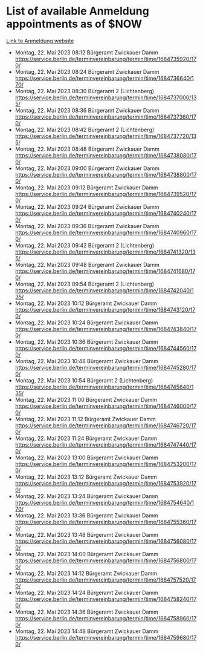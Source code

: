 # List of available Anmeldung appointments as of $NOW
[Link to Anmeldung website](https://service.berlin.de/terminvereinbarung/termin/tag.php?termin=1&anliegen[]=120686&dienstleisterlist=122210,122217,327316,122219,327312,122227,327314,122231,327346,122243,327348,122254,122252,329742,122260,329745,122262,329748,122271,327278,122273,327274,122277,327276,330436,122280,327294,122282,327290,122284,327292,122291,327270,122285,327266,122286,327264,122296,327268,150230,329760,122297,327286,122294,327284,122312,329763,122314,329775,122304,327330,122311,327334,122309,327332,317869,122281,327352,122279,329772,122283,122276,327324,122274,327326,122267,329766,122246,327318,122251,327320,122257,327322,122208,327298,122226,327300&herkunft=http%3A%2F%2Fservice.berlin.de%2Fdienstleistung%2F120686%2F)
- Montag, 22. Mai 2023 08:12 Bürgeramt Zwickauer Damm https://service.berlin.de/terminvereinbarung/termin/time/1684735920/170/
- Montag, 22. Mai 2023 08:24 Bürgeramt Zwickauer Damm https://service.berlin.de/terminvereinbarung/termin/time/1684736640/170/
- Montag, 22. Mai 2023 08:30 Bürgeramt 2 (Lichtenberg) https://service.berlin.de/terminvereinbarung/termin/time/1684737000/135/
- Montag, 22. Mai 2023 08:36 Bürgeramt Zwickauer Damm https://service.berlin.de/terminvereinbarung/termin/time/1684737360/170/
- Montag, 22. Mai 2023 08:42 Bürgeramt 2 (Lichtenberg) https://service.berlin.de/terminvereinbarung/termin/time/1684737720/135/
- Montag, 22. Mai 2023 08:48 Bürgeramt Zwickauer Damm https://service.berlin.de/terminvereinbarung/termin/time/1684738080/170/
- Montag, 22. Mai 2023 09:00 Bürgeramt Zwickauer Damm https://service.berlin.de/terminvereinbarung/termin/time/1684738800/170/
- Montag, 22. Mai 2023 09:12 Bürgeramt Zwickauer Damm https://service.berlin.de/terminvereinbarung/termin/time/1684739520/170/
- Montag, 22. Mai 2023 09:24 Bürgeramt Zwickauer Damm https://service.berlin.de/terminvereinbarung/termin/time/1684740240/170/
- Montag, 22. Mai 2023 09:36 Bürgeramt Zwickauer Damm https://service.berlin.de/terminvereinbarung/termin/time/1684740960/170/
- Montag, 22. Mai 2023 09:42 Bürgeramt 2 (Lichtenberg) https://service.berlin.de/terminvereinbarung/termin/time/1684741320/135/
- Montag, 22. Mai 2023 09:48 Bürgeramt Zwickauer Damm https://service.berlin.de/terminvereinbarung/termin/time/1684741680/170/
- Montag, 22. Mai 2023 09:54 Bürgeramt 2 (Lichtenberg) https://service.berlin.de/terminvereinbarung/termin/time/1684742040/135/
- Montag, 22. Mai 2023 10:12 Bürgeramt Zwickauer Damm https://service.berlin.de/terminvereinbarung/termin/time/1684743120/170/
- Montag, 22. Mai 2023 10:24 Bürgeramt Zwickauer Damm https://service.berlin.de/terminvereinbarung/termin/time/1684743840/170/
- Montag, 22. Mai 2023 10:36 Bürgeramt Zwickauer Damm https://service.berlin.de/terminvereinbarung/termin/time/1684744560/170/
- Montag, 22. Mai 2023 10:48 Bürgeramt Zwickauer Damm https://service.berlin.de/terminvereinbarung/termin/time/1684745280/170/
- Montag, 22. Mai 2023 10:54 Bürgeramt 2 (Lichtenberg) https://service.berlin.de/terminvereinbarung/termin/time/1684745640/135/
- Montag, 22. Mai 2023 11:00 Bürgeramt Zwickauer Damm https://service.berlin.de/terminvereinbarung/termin/time/1684746000/170/
- Montag, 22. Mai 2023 11:12 Bürgeramt Zwickauer Damm https://service.berlin.de/terminvereinbarung/termin/time/1684746720/170/
- Montag, 22. Mai 2023 11:24 Bürgeramt Zwickauer Damm https://service.berlin.de/terminvereinbarung/termin/time/1684747440/170/
- Montag, 22. Mai 2023 13:00 Bürgeramt Zwickauer Damm https://service.berlin.de/terminvereinbarung/termin/time/1684753200/170/
- Montag, 22. Mai 2023 13:12 Bürgeramt Zwickauer Damm https://service.berlin.de/terminvereinbarung/termin/time/1684753920/170/
- Montag, 22. Mai 2023 13:24 Bürgeramt Zwickauer Damm https://service.berlin.de/terminvereinbarung/termin/time/1684754640/170/
- Montag, 22. Mai 2023 13:36 Bürgeramt Zwickauer Damm https://service.berlin.de/terminvereinbarung/termin/time/1684755360/170/
- Montag, 22. Mai 2023 13:48 Bürgeramt Zwickauer Damm https://service.berlin.de/terminvereinbarung/termin/time/1684756080/170/
- Montag, 22. Mai 2023 14:00 Bürgeramt Zwickauer Damm https://service.berlin.de/terminvereinbarung/termin/time/1684756800/170/
- Montag, 22. Mai 2023 14:12 Bürgeramt Zwickauer Damm https://service.berlin.de/terminvereinbarung/termin/time/1684757520/170/
- Montag, 22. Mai 2023 14:24 Bürgeramt Zwickauer Damm https://service.berlin.de/terminvereinbarung/termin/time/1684758240/170/
- Montag, 22. Mai 2023 14:36 Bürgeramt Zwickauer Damm https://service.berlin.de/terminvereinbarung/termin/time/1684758960/170/
- Montag, 22. Mai 2023 14:48 Bürgeramt Zwickauer Damm https://service.berlin.de/terminvereinbarung/termin/time/1684759680/170/
